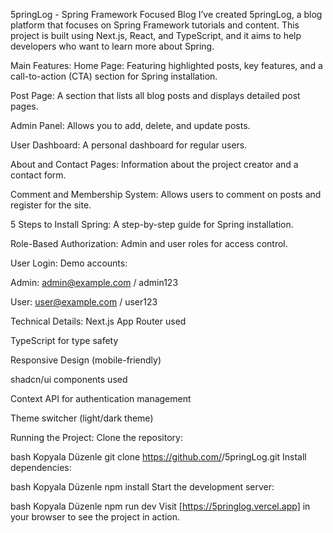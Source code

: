 5pringLog - Spring Framework Focused Blog
I’ve created 5pringLog, a blog platform that focuses on Spring Framework tutorials and content. This project is built using Next.js, React, and TypeScript, and it aims to help developers who want to learn more about Spring.

Main Features:
Home Page: Featuring highlighted posts, key features, and a call-to-action (CTA) section for Spring installation.

Post Page: A section that lists all blog posts and displays detailed post pages.

Admin Panel: Allows you to add, delete, and update posts.

User Dashboard: A personal dashboard for regular users.

About and Contact Pages: Information about the project creator and a contact form.

Comment and Membership System: Allows users to comment on posts and register for the site.

5 Steps to Install Spring: A step-by-step guide for Spring installation.

Role-Based Authorization: Admin and user roles for access control.

User Login:
Demo accounts:

Admin: admin@example.com / admin123

User: user@example.com / user123

Technical Details:
Next.js App Router used

TypeScript for type safety

Responsive Design (mobile-friendly)

shadcn/ui components used

Context API for authentication management

Theme switcher (light/dark theme)

Running the Project:
Clone the repository:

bash
Kopyala
Düzenle
git clone https://github.com/<username>/5pringLog.git
Install dependencies:

bash
Kopyala
Düzenle
npm install
Start the development server:

bash
Kopyala
Düzenle
npm run dev
Visit [https://5pringlog.vercel.app] in your browser to see the project in action.
